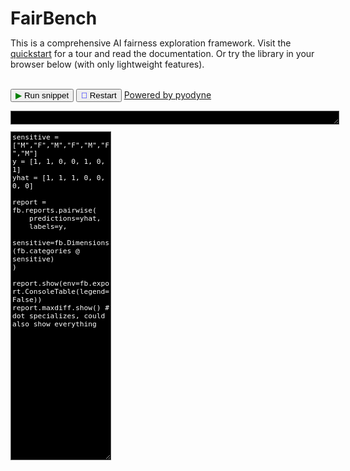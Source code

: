 <!DOCTYPE html>
<html lang="en">
<head>
<meta charset="UTF-8" />
<title>FairBench</title>
<style>
    #output {
        background-color: black;
        color: white;
        border: 1px solid #555555;
        padding: 10px;
        font-family: monospace;
    }
    .code-block {
        background-color: black;
        color: white;
        border: 1px solid #555555;
        font-family: monospace;
        spellcheck: false;
        margin-top: 0px;
        font-size: 0.8em;
    }
    .icon-green {
        color: green;
    }
    .icon-blue {
        color: blue;
    }
    .CodeMirror {
        font-size: 0.8em;
        height: auto;
        min-height: 200px;
        background-color: black;
        color: white;
    }
</style>

<!-- Include CodeMirror -->
<link rel="stylesheet" href="https://cdnjs.cloudflare.com/ajax/libs/codemirror/5.52.2/codemirror.min.css" />
<script src="https://cdnjs.cloudflare.com/ajax/libs/codemirror/5.52.2/codemirror.min.js"></script>
<script src="https://cdnjs.cloudflare.com/ajax/libs/codemirror/5.52.2/mode/python/python.min.js"></script>

<h1 style="margin-bottom: 0px;">FairBench</h1>

This is a comprehensive AI fairness exploration framework. 
Visit the <a href="quickstart/" markdown="span">quickstart</a> for a tour and read the 
documentation. Or try
the library in your browser below (with only lightweight features).
<br><br>

<button id="run" onclick="evaluatePython()"><span class="icon-green">&#9654;</span> Run snippet</button>
<button id="restart" onclick="restartPython()"><span class="icon-blue">&#x1F504;</span> Restart</button>
<a href="https://pyodide.org/en/stable/">Powered by pyodyne</a>
<pre class="code-block" id="output" style="width: 100%; resize: vertical; overflow: auto; max-height: 600px;" rows="30" disabled></pre>

<textarea class="code-block" id="code" rows="40">
sensitive = ["M","F","M","F","M","F","M"]
y = [1, 1, 0, 0, 1, 0, 1]
yhat = [1, 1, 1, 0, 0, 0, 0]

report = fb.reports.pairwise(
    predictions=yhat, 
    labels=y, 
    sensitive=fb.Dimensions(fb.categories @ sensitive)
)

report.show(env=fb.export.ConsoleTable(legend=False))
report.maxdiff.show() # dot specializes, could also show everything</textarea>

<script src="https://cdn.jsdelivr.net/pyodide/v0.26.2/full/pyodide.js"></script>
<script>
    const output = document.getElementById("output");
    const codeTextarea = document.getElementById("code");
    const run = document.getElementById("run");
    const restart = document.getElementById("restart");
    var output_value = "";

    // Initialize CodeMirror on the textarea
    var codeEditor = CodeMirror.fromTextArea(codeTextarea, {
        lineNumbers: true,
        mode: "python",
        theme: "default",
        indentUnit: 4,
        smartIndent: true,
        matchBrackets: true,
        autoCloseBrackets: true
    });

    function convertUndefinedToNone(value) {
        return value === undefined ? "None" : value;
    }

    function ansiToHtml(ansiString) {
        // Maps for ANSI codes to CSS styles
        const colors = {
            30: "color:#CCCCCC", // Light gray (instead of pure black, so it's visible on black)
            31: "color:#E74C3C", // A rich, warm red
            32: "color:#27AE60", // A vibrant, balanced green
            33: "color:#F1C40F", // A bright but not overpowering yellow
            34: "color:#3498DB", // A bold, medium-blue tone
            35: "color:#9B59B6", // A soft magenta/purple
            36: "color:#1ABC9C", // A cool, pleasing cyan
            37: "color:#ECF0F1",  // A near-white, soft tone
            90: "color:#555555", // Bright Black (Gray)
            91: "color:#FF5555", // Bright Red
            92: "color:#50FA7B", // Bright Green
            93: "color:#F1FA8C", // Bright Yellow
            94: "color:#BD93F9", // Bright Blue
            95: "color:#FF79C6", // Bright Magenta
            96: "color:#8BE9FD", // Bright Cyan
            97: "color:#FFFFFF"  // Bright White
        };
    
        const backgrounds = {
            40: "background-color:#000000", // Bg Black
            41: "background-color:#FF0000", // Bg Red
            42: "background-color:#00FF00", // Bg Green
            43: "background-color:#FFFF00", // Bg Yellow
            44: "background-color:#0000FF", // Bg Blue
            45: "background-color:#FF00FF", // Bg Magenta
            46: "background-color:#00FFFF", // Bg Cyan
            47: "background-color:#FFFFFF", // Bg White
            100: "background-color:#555555",// Bright Bg Black (Gray)
            101: "background-color:#FF5555",// Bright Bg Red
            102: "background-color:#50FA7B",// Bright Bg Green
            103: "background-color:#F1FA8C",// Bright Bg Yellow
            104: "background-color:#BD93F9",// Bright Bg Blue
            105: "background-color:#FF79C6",// Bright Bg Magenta
            106: "background-color:#8BE9FD",// Bright Bg Cyan
            107: "background-color:#FFFFFF" // Bright Bg White
        };
    
        // Additional extended 256-color mode (e.g., 38;5;... for foreground, 48;5;... for background)
        // You provided some mappings for these extended colors:
        // Example: "\u001b[38;5;208m" : color:#FFA500 (Orange)
        // We will define a helper to map these if they appear:
        const extendedColors = {
            208: "#FFA500", // Orange
            202: "#FF4500", // Dark Orange
            198: "#FF69B4", // Pink
            165: "#A020F0", // Purple
            34:  "#228B22", // Forest Green
            70:  "#008080", // Teal
            69:  "#00FFFF", // Aqua
            220: "#FFD700", // Gold
            82:  "#32CD32", // Lime Green
            203: "#FA8072", // Salmon
            166: "#FF7F50", // Coral
            99:  "#DA70D6", // Orchid
            64:  "#808000", // Olive Green
            56:  "#9400D3", // Dark Violet
            123: "#4682B4"  // Steel Blue
        };
        
        // Some bright variants you included that have a format like "\u001b[93;1m"
        // These can be handled by applying both the color and style=bold. 
        // We'll handle the '1' (bold) or any style codes generically below.
    
        // Style attributes
        // We'll track them in a state object and rebuild style string whenever something changes.
        let state = {
            color: null,
            background: null,
            bold: false,
            dim: false,
            italic: false,
            underline: false,
            blink: false,
            inverse: false,
            hidden: false,
            strikethrough: false
        };
    
        // Convert the state into a CSS style string
        function stateToStyleString(s) {
            const styleList = [];
            if (s.color) styleList.push(s.color);
            if (s.background) styleList.push(s.background);
            if (s.bold) styleList.push("font-weight:bold");
            if (s.dim) styleList.push("opacity:0.6");
            if (s.italic) styleList.push("font-style:italic");
            if (s.underline) styleList.push("text-decoration:underline");
            if (s.blink) styleList.push("text-decoration:blink");    // Not widely supported
            if (s.inverse) styleList.push("filter:invert(100%)");    // Rough simulation
            if (s.hidden) styleList.push("visibility:hidden");
            if (s.strikethrough) styleList.push("text-decoration:line-through");
            return styleList.join(";");
        }
    
        // We'll build the final result and update spans as we go
        let result = "";
        let openSpan = false;
    
        function openNewSpan() {
            const style = stateToStyleString(state);
            result += "<span" + (style ? " style='" + style + "'" : "") + ">";
            openSpan = true;
        }
    
        function closeSpanIfOpen() {
            if (openSpan) {
                result += "</span>";
                openSpan = false;
            }
        }
    
        // Reset the state to default
        function resetState() {
            state = {
                color: null,
                background: null,
                bold: false,
                dim: false,
                italic: false,
                underline: false,
                blink: false,
                inverse: false,
                hidden: false,
                strikethrough: false
            };
        }
    
        // Update the state and re-open span
        function applyCodes(codes) {
            let needNewSpan = false;
            for (const code of codes) {
                const c = parseInt(code, 10);
                if (c === 0) {
                    // Reset
                    resetState();
                    closeSpanIfOpen();
                    needNewSpan = true;
                } else if (c === 1) {
                    state.bold = true; needNewSpan = true;
                } else if (c === 2) {
                    state.dim = true; needNewSpan = true;
                } else if (c === 3) {
                    state.italic = true; needNewSpan = true;
                } else if (c === 4) {
                    state.underline = true; needNewSpan = true;
                } else if (c === 5) {
                    state.blink = true; needNewSpan = true;
                } else if (c === 7) {
                    state.inverse = true; needNewSpan = true;
                } else if (c === 8) {
                    state.hidden = true; needNewSpan = true;
                } else if (c === 9) {
                    state.strikethrough = true; needNewSpan = true;
                } else if (c >= 30 && c <= 37) {
                    // Set foreground color
                    state.color = colors[c]; needNewSpan = true;
                } else if (c >= 90 && c <= 97) {
                    // Bright foreground
                    state.color = colors[c]; needNewSpan = true;
                } else if (c >= 40 && c <= 47) {
                    // Background color
                    state.background = backgrounds[c]; needNewSpan = true;
                } else if (c >= 100 && c <= 107) {
                    // Bright background
                    state.background = backgrounds[c]; needNewSpan = true;
                } else if (code.startsWith("38;5;")) {
                    // 256-color foreground: 38;5;x
                    const colorIndex = parseInt(code.split(";")[2], 10);
                    if (extendedColors[colorIndex]) {
                        state.color = "color:" + extendedColors[colorIndex];
                    } else {
                        // Fallback if not in extendedColors, just skip or set a default
                        state.color = "color:#FFFFFF";
                    }
                    needNewSpan = true;
                } else if (code.startsWith("48;5;")) {
                    // 256-color background: 48;5;x
                    const colorIndex = parseInt(code.split(";")[2], 10);
                    if (extendedColors[colorIndex]) {
                        state.background = "background-color:" + extendedColors[colorIndex];
                    } else {
                        // Fallback if not in extendedColors
                        state.background = "background-color:#000000";
                    }
                    needNewSpan = true;
                }
            }
    
            if (needNewSpan) {
                // Close and re-open span with new style
                closeSpanIfOpen();
                openNewSpan();
            }
        }
    
        // Regex to match ANSI escape codes (e.g., "\u001b[31m", "\u001b[38;5;123m", etc.)
        const ansiRegex = /\u001b\[((?:\d|;)+)m/g;
        let lastIndex = 0;
        let match;
    
        // Initially open a span for the default state
        openNewSpan();
    
        while ((match = ansiRegex.exec(ansiString)) !== null) {
            const chunk = ansiString.slice(lastIndex, match.index);
            result += chunk; // Add text before the ANSI code
    
            const codes = match[1].split(";"); // Extract the numeric codes
            applyCodes(codes);
    
            lastIndex = ansiRegex.lastIndex;
        }
    
        // Add any remaining text after the last ANSI code
        result += ansiString.slice(lastIndex);
    
        // Close any open spans
        closeSpanIfOpen();
    
        return result;
    }


    function addToOutput(s) {
        if (s === undefined) {
        } else {
            output_value += s + "\n";
            const html = ansiToHtml(output_value);
            output.innerHTML = html;
            output.scrollTop = output.scrollHeight;
        }
    }

    addToOutput(">>> import fairbench as fb\n");

    async function main() {
        run.disabled = true;
        restart.disabled = true;
        addToOutput("Preparing the browser environment... ");
        let pyodide = await loadPyodide();
        console.log(pyodide.runPython(`
            import sys
            sys.version
        `));
        await pyodide.loadPackage("micropip");
        const micropip = pyodide.pyimport("micropip");
        await micropip.install('fairbench==0.7.4');
        output.value = ">>> import fairbench as fb\n";
        try {
            pyodide.runPython(`import fairbench as fb`);
            addToOutput("done");
        } catch (err) {
            addToOutput( err + "\n");
        }
        run.disabled = false;
        restart.disabled = false;
        return pyodide;
    };
    var pyodideReadyPromise = undefined;
    restart.disabled = true;

    function getCodeString() {
        return codeEditor.getValue();
    }
    
    async function evaluatePython() {
        const command = getCodeString();
        if (pyodideReadyPromise === undefined)
            pyodideReadyPromise = main();
        run.disabled = true;
        restart.disabled = true;
        addToOutput("\n>>> " + command.replace(/\n/g, "\n>>> ") + "\n");

        var logBackup = console.log;

        console.log = function() {
            addToOutput(Array.from(arguments).join(' '));
        };

        let pyodide = await pyodideReadyPromise;
        try {
            let out = pyodide.runPython(command);
            addToOutput(out);
        } catch (err) {
            addToOutput(err);
        }
        console.log = logBackup;
        run.disabled = false;
        restart.disabled = false;
    }
    
    function removeAllCanvas() {
        const elements = document.querySelectorAll('[id^="matplotlib_"]');
        elements.forEach(element => element.remove());
    }

    async function restartPython() {
        output_value = "";
        removeAllCanvas();
        run.disabled = true;
        restart.disabled = true;
        pyodideReadyPromise = undefined;
        pyodideReadyPromise = main();
    }

    // Optional: Run code on Shift+Enter
    document.addEventListener("keydown", function(event) {
        if (event.shiftKey && event.key === "Enter") {
            evaluatePython();
            event.preventDefault();
        }
    });
</script>
</html>
